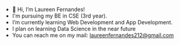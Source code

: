 - 👋 Hi, I’m Laureen Fernandes!
- I'm pursuing my BE in CSE (3rd year).
- I’m currently learning Web Development and App Development.
- I plan on learning Data Science in the near future
- You can reach me on my mail: laureenfernandes212@gmail.com

<!---
laureenf/laureenf is a ✨ special ✨ repository because its `README.md` (this file) appears on your GitHub profile.
You can click the Preview link to take a look at your changes.
--->
